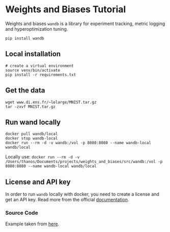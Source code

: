 # Weights and Biases Tutorial
Weights and biases `wandb` is a library for experiment tracking, metric logging and hyperoptimization tuning.
    
    pip install wandb

## Local installation
    # create a virtual environment
    source venv/bin/activate
    pip install -r requirements.txt

## Get the data

    wget www.di.ens.fr/~lelarge/MNIST.tar.gz
    tar -zxvf MNIST.tar.gz

## Run wand locally
    docker pull wandb/local
    docker stop wandb-local
    docker run --rm -d -v wandb:/vol -p 8080:8080 --name wandb-local wandb/local

Locally use: `docker run --rm -d -v /Users/thanos/Documents/projects/weights_and_biases/src/wandb:/vol -p 8080:8080 --name wandb-local wandb/local`

## License and API key
In order to run `wandb` locally with docker, you need to create a license and get an API key. Read more from the official [documentation](https://docs.wandb.ai/guides/self-hosted/local#login).

### Source Code
Example taken from [here](https://colab.research.google.com/github/wandb/examples/blob/master/colabs/pytorch/Organizing_Hyperparameter_Sweeps_in_PyTorch_with_W%26B.ipynb).